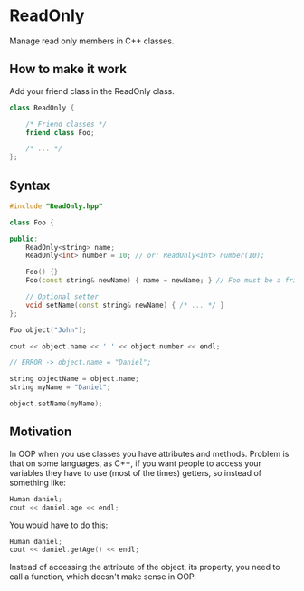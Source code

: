 # ReadOnly
Manage read only members in C++ classes.

How to make it work
------
Add your friend class in the ReadOnly class.  
```C++
class ReadOnly {

	/* Friend classes */
	friend class Foo;

	/* ... */
};
```

Syntax
------
```C++
#include "ReadOnly.hpp"

class Foo {

public:
	ReadOnly<string> name;
	ReadOnly<int> number = 10; // or: ReadOnly<int> number(10);

	Foo() {}
	Foo(const string& newName) { name = newName; } // Foo must be a friend class of ReadOnly

	// Optional setter
	void setName(const string& newName) { /* ... */ }
};

Foo object("John");

cout << object.name << ' ' << object.number << endl;

// ERROR -> object.name = "Daniel";

string objectName = object.name;
string myName = "Daniel";

object.setName(myName);

```

Motivation
--------
In OOP when you use classes you have attributes and methods. 
Problem is that on some languages, as C++, if you want people to access your variables they
have to use (most of the times) getters, so instead of something like: 

```C++
Human daniel;  
cout << daniel.age << endl;  
```  

You would have to do this: 

```C++
Human daniel;  
cout << daniel.getAge() << endl; 
```

Instead of accessing the attribute of the object, its property, you need to call a function, which doesn't make sense in OOP.
